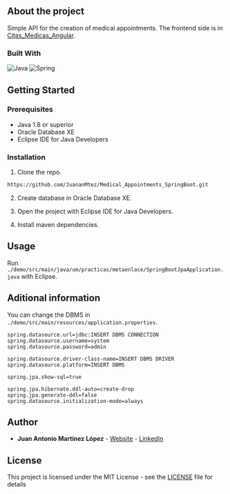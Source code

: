 ## About the project

Simple API for the creation of medical appointments. The frontend side is in [Citas_Medicas_Angular](https://github.com/JuananMtez/Citas_Medicas_Angular).

### Built With
![Java]
![Spring](https://img.shields.io/badge/spring-%236DB33F.svg?style=for-the-badge&logo=spring&logoColor=white)

## Getting Started

### Prerequisites
* Java 1.8 or superior
* Oracle Database XE
* Eclipse IDE for Java Developers


### Installation
1. Clone the repo.
```sh
https://github.com/JuananMtez/Medical_Appointments_SpringBoot.git
```

2. Create database in Oracle Database XE.

3. Open the project with Eclipse IDE for Java Developers.

4. Install maven dependencies. 


## Usage

Run ``./demo/src/main/java/um/practicas/metaenlace/SpringBootJpaApplication.java`` with Eclipse.


## Aditional information

You can change the DBMS in ``./demo/src/main/resources/application.properties``.
```properties
spring.datasource.url=jdbc:INSERT DBMS CONNECTION
spring.datasource.username=system
spring.datasource.password=admin

spring.datasource.driver-class-name=INSERT DBMS DRIVER
spring.datasource.platform=INSERT DBMS

spring.jpa.show-sql=true

spring.jpa.hibernate.ddl-auto=create-drop
spring.jpa.generate-ddl=false
spring.datasource.initialization-mode=always

```




## Author

* **Juan Antonio Martínez López** - [Website](https://juananmtez.github.io/) - [LinkedIn](https://www.linkedin.com/in/juanantonio-martinez/)


## License

This project is licensed under the MIT License - see the [LICENSE](LICENSE) file for details

[Java]: https://img.shields.io/badge/java-20232A?style=for-the-badge&logo=openjdk
